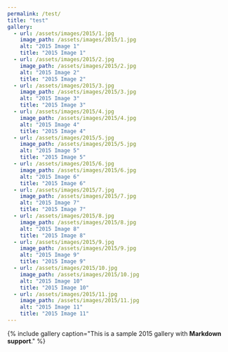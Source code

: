 ```yaml
---
permalink: /test/
title: "test"
gallery:
  - url: /assets/images/2015/1.jpg
    image_path: /assets/images/2015/1.jpg
    alt: "2015 Image 1"
    title: "2015 Image 1"
  - url: /assets/images/2015/2.jpg
    image_path: /assets/images/2015/2.jpg
    alt: "2015 Image 2"
    title: "2015 Image 2"
  - url: /assets/images/2015/3.jpg
    image_path: /assets/images/2015/3.jpg
    alt: "2015 Image 3"
    title: "2015 Image 3"
  - url: /assets/images/2015/4.jpg
    image_path: /assets/images/2015/4.jpg
    alt: "2015 Image 4"
    title: "2015 Image 4"
  - url: /assets/images/2015/5.jpg
    image_path: /assets/images/2015/5.jpg
    alt: "2015 Image 5"
    title: "2015 Image 5"
  - url: /assets/images/2015/6.jpg
    image_path: /assets/images/2015/6.jpg
    alt: "2015 Image 6"
    title: "2015 Image 6"
  - url: /assets/images/2015/7.jpg
    image_path: /assets/images/2015/7.jpg
    alt: "2015 Image 7"
    title: "2015 Image 7"
  - url: /assets/images/2015/8.jpg
    image_path: /assets/images/2015/8.jpg
    alt: "2015 Image 8"
    title: "2015 Image 8"
  - url: /assets/images/2015/9.jpg
    image_path: /assets/images/2015/9.jpg
    alt: "2015 Image 9"
    title: "2015 Image 9"
  - url: /assets/images/2015/10.jpg
    image_path: /assets/images/2015/10.jpg
    alt: "2015 Image 10"
    title: "2015 Image 10"
  - url: /assets/images/2015/11.jpg
    image_path: /assets/images/2015/11.jpg
    alt: "2015 Image 11"
    title: "2015 Image 11"
---
```


{% include gallery caption="This is a sample 2015 gallery with **Markdown support**." %}